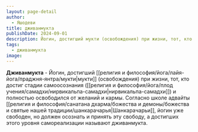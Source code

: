 ```yaml
---
layout: page-detail
author:
  - Яшодеви
title: дживанмукта
publishDate: 2024-09-01
description: Йогин, достигший мукти (освобождения) при жизни, тот, кто достиг стадии самоосознания (нирвикальпа-самадхи) и полностью освободился от желаний и кармы. Согласно школе адвайты Шанкарачарьи, йогин уже свободен, но должен осознать и принять эту свободу, а достигших этого уровня самореализации называют дживанмукта.
tags:
  - дживанмукта
image:
---
```

**Дживанмукта** - Йогин, достигший [[религия и философия/йога/лайя-йога/праджня-янтра/мукти|мукти]] (освобождения) при жизни, тот, кто достиг стадии самоосознания ([[религия и философия/йога/плод учения/самадхи/нирвикальпа-самадхи|нирвикальпа-самадхи]]) и полностью освободился от желаний и кармы. Согласно школе адвайты [[религия и философия/санатана дхарма/божества и демоны/божества и святые нашей традиции/шанкарачарья|Шанкарачарьи]], йогин уже свободен, но должен осознать и принять эту свободу, а достигших этого уровня самореализации называют дживанмукта.

